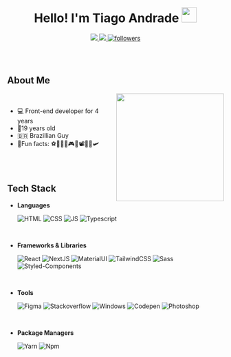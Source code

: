 <h1 align="center"><b>Hello! I'm Tiago Andrade </b><img src="https://media.giphy.com/media/hvRJCLFzcasrR4ia7z/giphy.gif" width="35"></h1>

<div align="center">
  <a href="mailto:contato.tiagoandradedev@gmail.com" target="_blank">
    <img src="https://img.shields.io/badge/Gmail-D14836?style=for-the-badge&logo=gmail&logoColor=white">
  </a>
  <a href="https://www.linkedin.com/in/tiagobbandrade" target="_blank">
   <img src="https://img.shields.io/badge/LinkedIn-0077B5?style=for-the-badge&logo=linkedin&logoColor=white">
  </a>
  <a href="https://github.com/tiagobbandrade">
    <img alt="followers" title="Follow me on Github" src="https://img.shields.io/github/followers/tiagobbandrade?color=236ad3&style=for-the-badge&logo=github&label=Follow"/>
  </a>
</div>

<br><br>

## About Me

<picture><img src="https://media.tenor.com/q9s_XmoedE8AAAAj/piske-usagi.gif" width=250px align="right"></picture> 

<br>

- 💻 Front-end developer for 4 years
- 👦19 years old
- 🇧🇷 Brazillian Guy
- 🎉Fun facts: ⚽🏐🏓🥋🎮🎵📽️🍕🍔🛩️

<br><br>

## Tech Stack
<p align="center">
 
- **Languages**
 
  ![HTML](https://img.shields.io/badge/HTML5-E34F26?style=for-the-badge&logo=html5&logoColor=white)
  ![CSS](https://img.shields.io/badge/CSS3-1572B6?style=for-the-badge&logo=css3&logoColor=white)
  ![JS](https://img.shields.io/badge/JavaScript-323330?style=for-the-badge&logo=javascript&logoColor=F7DF1E)
  ![Typescript](https://img.shields.io/badge/TypeScript-007ACC?style=for-the-badge&logo=typescript&logoColor=white)
 
 <br>
 
- **Frameworks & Libraries**
 
  ![React](https://img.shields.io/badge/React-20232A?style=for-the-badge&logo=react&logoColor=61DAFB)
  ![NextJS](https://img.shields.io/badge/next.js-000000?style=for-the-badge&logo=nextdotjs&logoColor=white)
  ![MaterialUI](https://img.shields.io/badge/Material%20UI-007FFF?style=for-the-badge&logo=mui&logoColor=white)
  ![TailwindCSS](https://img.shields.io/badge/Tailwind_CSS-38B2AC?style=for-the-badge&logo=tailwind-css&logoColor=white)
  ![Sass](https://img.shields.io/badge/Sass-CC6699?style=for-the-badge&logo=sass&logoColor=white)
  ![Styled-Components](https://img.shields.io/badge/styled--components-DB7093?style=for-the-badge&logo=styled-components&logoColor=white)

<br>

- **Tools**
 
  ![Figma](https://img.shields.io/badge/Figma-F24E1E?style=for-the-badge&logo=figma&logoColor=white)
  ![Stackoverflow](https://img.shields.io/badge/Stack_Overflow-FE7A16?style=for-the-badge&logo=stack-overflow&logoColor=white)
  ![Windows](https://img.shields.io/badge/Windows-0078D6?style=for-the-badge&logo=windows&logoColor=white)
  ![Codepen](https://img.shields.io/badge/Codepen-000000?style=for-the-badge&logo=codepen&logoColor=white)
  ![Photoshop](https://img.shields.io/badge/Adobe%20Photoshop-31A8FF?style=for-the-badge&logo=Adobe%20Photoshop&logoColor=black)
 
<br>
 
- **Package Managers**
 
  ![Yarn](https://img.shields.io/badge/Yarn-2C8EBB?style=for-the-badge&logo=yarn&logoColor=white)
  ![Npm](https://img.shields.io/badge/npm-CB3837?style=for-the-badge&logo=npm&logoColor=white)
</p>
